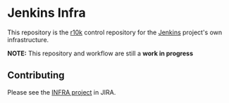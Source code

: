 # Jenkins Infra

This repository is the [r10k](https://github.com/adrienthebo/r10k) control
repository for the [Jenkins](https://jenkins-ci.org) project's own
infrastructure.


**NOTE:** This repository and workflow are still a **work in progress**

## Contributing

Please see the [INFRA project](https://issues.jenkins-ci.org/browse/INFRA) in JIRA.
